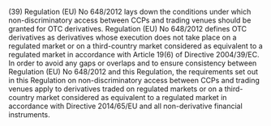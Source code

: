 (39) Regulation (EU) No 648/2012 lays down the conditions under which non-discriminatory access between CCPs and trading venues should be granted for OTC derivatives. Regulation (EU) No 648/2012 defines OTC derivatives as derivatives whose execution does not take place on a regulated market or on a third-country market considered as equivalent to a regulated market in accordance with Article 19(6) of Directive 2004/39/EC. In order to avoid any gaps or overlaps and to ensure consistency between Regulation (EU) No 648/2012 and this Regulation, the requirements set out in this Regulation on non-discriminatory access between CCPs and trading venues apply to derivatives traded on regulated markets or on a third-country market considered as equivalent to a regulated market in accordance with Directive 2014/65/EU and all non-derivative financial instruments.